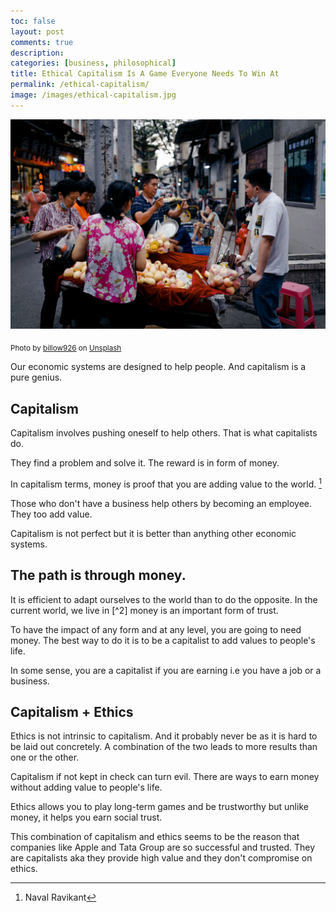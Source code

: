 ```yaml
---
toc: false
layout: post
comments: true
description: 
categories: [business, philosophical]
title: Ethical Capitalism Is A Game Everyone Needs To Win At
permalink: /ethical-capitalism/
image: /images/ethical-capitalism.jpg
---
```

![](/images/ethical-capitalism.jpg)

<sub>Photo by <a href="https://unsplash.com/@billow926?utm_source=unsplash&amp;utm_medium=referral&amp;utm_content=creditCopyText">billow926</a> on <a href="https://unsplash.com/s/photos/market?utm_source=unsplash&amp;utm_medium=referral&amp;utm_content=creditCopyText">Unsplash</a></sub>

Our economic systems are designed to help people. And capitalism is a pure genius.

## Capitalism

Capitalism involves pushing oneself to help others. That is what capitalists do.

They find a problem and solve it. The reward is in form of money. 

In capitalism terms, money is proof that you are adding value to the world. [^1]

Those who don't have a business help others by becoming an employee. They too add value.

Capitalism is not perfect but it is better than anything other economic systems.

## The path is through money.

It is efficient to adapt ourselves to the world than to do the opposite. In the current world, we live in [^2] money is an important form of trust.

To have the impact of any form and at any level, you are going to need money. The best way to do it is to be a capitalist to add values to people's life.

In some sense, you are a capitalist if you are earning i.e you have a job or a business.

## Capitalism + Ethics

Ethics is not intrinsic to capitalism. And it probably never be as it is hard to be laid out concretely. A combination of the two leads to more results than one or the other.

Capitalism if not kept in check can turn evil. There are ways to earn money without adding value to people's life.

Ethics allows you to play long-term games and be trustworthy but unlike money, it helps you earn social trust.

This combination of capitalism and ethics seems to be the reason that companies like Apple and Tata Group are so successful and trusted. They are capitalists aka they provide high value and they don't compromise on ethics.

[^1]: Naval Ravikant